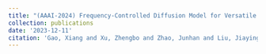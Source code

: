 ```yaml
---
title: "(AAAI-2024) Frequency-Controlled Diffusion Model for Versatile Text-Guided Image-to-Image Translation (CCF-A)"
collection: publications
date: '2023-12-11'
citation: 'Gao, Xiang and Xu, Zhengbo and Zhao, Junhan and Liu, Jiaying. Frequency-Controlled Diffusion Model for Versatile Text-Guided Image-to-Image Translation. Proceedings of the AAAI Conference on Artificial Intelligence, AAAI-24, 2024.'
---
```


